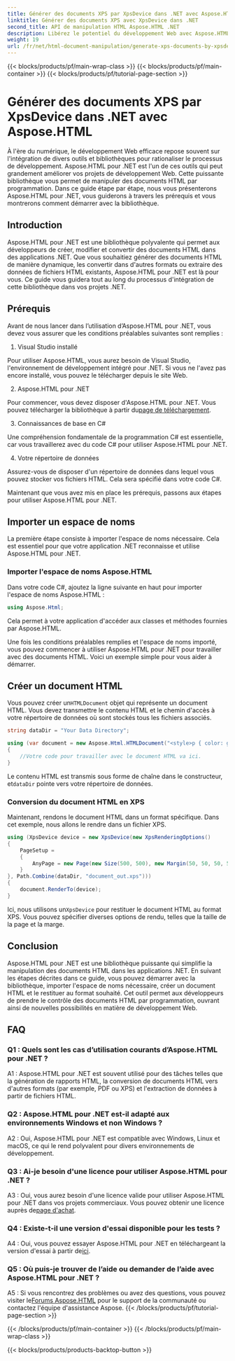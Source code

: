 ```yaml
---
title: Générer des documents XPS par XpsDevice dans .NET avec Aspose.HTML
linktitle: Générer des documents XPS avec XpsDevice dans .NET
second_title: API de manipulation HTML Aspose.HTML .NET
description: Libérez le potentiel du développement Web avec Aspose.HTML pour .NET. Créez, convertissez et manipulez facilement des documents HTML.
weight: 19
url: /fr/net/html-document-manipulation/generate-xps-documents-by-xpsdevice/
---
```


{{< blocks/products/pf/main-wrap-class >}}
{{< blocks/products/pf/main-container >}}
{{< blocks/products/pf/tutorial-page-section >}}

# Générer des documents XPS par XpsDevice dans .NET avec Aspose.HTML


À l'ère du numérique, le développement Web efficace repose souvent sur l'intégration de divers outils et bibliothèques pour rationaliser le processus de développement. Aspose.HTML pour .NET est l'un de ces outils qui peut grandement améliorer vos projets de développement Web. Cette puissante bibliothèque vous permet de manipuler des documents HTML par programmation. Dans ce guide étape par étape, nous vous présenterons Aspose.HTML pour .NET, vous guiderons à travers les prérequis et vous montrerons comment démarrer avec la bibliothèque.

## Introduction

Aspose.HTML pour .NET est une bibliothèque polyvalente qui permet aux développeurs de créer, modifier et convertir des documents HTML dans des applications .NET. Que vous souhaitiez générer des documents HTML de manière dynamique, les convertir dans d'autres formats ou extraire des données de fichiers HTML existants, Aspose.HTML pour .NET est là pour vous. Ce guide vous guidera tout au long du processus d'intégration de cette bibliothèque dans vos projets .NET.

## Prérequis

Avant de nous lancer dans l’utilisation d’Aspose.HTML pour .NET, vous devez vous assurer que les conditions préalables suivantes sont remplies :

1. Visual Studio installé

Pour utiliser Aspose.HTML, vous aurez besoin de Visual Studio, l'environnement de développement intégré pour .NET. Si vous ne l'avez pas encore installé, vous pouvez le télécharger depuis le site Web.

2. Aspose.HTML pour .NET

 Pour commencer, vous devez disposer d'Aspose.HTML pour .NET. Vous pouvez télécharger la bibliothèque à partir du[page de téléchargement](https://releases.aspose.com/html/net/).

3. Connaissances de base en C#

Une compréhension fondamentale de la programmation C# est essentielle, car vous travaillerez avec du code C# pour utiliser Aspose.HTML pour .NET.

4. Votre répertoire de données

Assurez-vous de disposer d'un répertoire de données dans lequel vous pouvez stocker vos fichiers HTML. Cela sera spécifié dans votre code C#.

Maintenant que vous avez mis en place les prérequis, passons aux étapes pour utiliser Aspose.HTML pour .NET.

## Importer un espace de noms

La première étape consiste à importer l'espace de noms nécessaire. Cela est essentiel pour que votre application .NET reconnaisse et utilise Aspose.HTML pour .NET.

### Importer l'espace de noms Aspose.HTML

Dans votre code C#, ajoutez la ligne suivante en haut pour importer l'espace de noms Aspose.HTML :

```csharp
using Aspose.Html;
```

Cela permet à votre application d'accéder aux classes et méthodes fournies par Aspose.HTML.

Une fois les conditions préalables remplies et l'espace de noms importé, vous pouvez commencer à utiliser Aspose.HTML pour .NET pour travailler avec des documents HTML. Voici un exemple simple pour vous aider à démarrer.

## Créer un document HTML

 Vous pouvez créer un`HTMLDocument` objet qui représente un document HTML. Vous devez transmettre le contenu HTML et le chemin d'accès à votre répertoire de données où sont stockés tous les fichiers associés.

```csharp
string dataDir = "Your Data Directory";

using (var document = new Aspose.Html.HTMLDocument("<style>p { color: green; }</style><p>my first paragraph</p>", dataDir))
{
    //Votre code pour travailler avec le document HTML va ici.
}
```

 Le contenu HTML est transmis sous forme de chaîne dans le constructeur, et`dataDir` pointe vers votre répertoire de données.

### Conversion du document HTML en XPS

Maintenant, rendons le document HTML dans un format spécifique. Dans cet exemple, nous allons le rendre dans un fichier XPS.

```csharp
using (XpsDevice device = new XpsDevice(new XpsRenderingOptions()
{
    PageSetup =
    {
        AnyPage = new Page(new Size(500, 500), new Margin(50, 50, 50, 50))
    }
}, Path.Combine(dataDir, "document_out.xps")))
{
    document.RenderTo(device);
}
```

 Ici, nous utilisons un`XpsDevice` pour restituer le document HTML au format XPS. Vous pouvez spécifier diverses options de rendu, telles que la taille de la page et la marge.

## Conclusion

Aspose.HTML pour .NET est une bibliothèque puissante qui simplifie la manipulation des documents HTML dans les applications .NET. En suivant les étapes décrites dans ce guide, vous pouvez démarrer avec la bibliothèque, importer l'espace de noms nécessaire, créer un document HTML et le restituer au format souhaité. Cet outil permet aux développeurs de prendre le contrôle des documents HTML par programmation, ouvrant ainsi de nouvelles possibilités en matière de développement Web.

## FAQ

### Q1 : Quels sont les cas d’utilisation courants d’Aspose.HTML pour .NET ?

A1 : Aspose.HTML pour .NET est souvent utilisé pour des tâches telles que la génération de rapports HTML, la conversion de documents HTML vers d'autres formats (par exemple, PDF ou XPS) et l'extraction de données à partir de fichiers HTML.

### Q2 : Aspose.HTML pour .NET est-il adapté aux environnements Windows et non Windows ?

A2 : Oui, Aspose.HTML pour .NET est compatible avec Windows, Linux et macOS, ce qui le rend polyvalent pour divers environnements de développement.

### Q3 : Ai-je besoin d'une licence pour utiliser Aspose.HTML pour .NET ?

 A3 : Oui, vous aurez besoin d'une licence valide pour utiliser Aspose.HTML pour .NET dans vos projets commerciaux. Vous pouvez obtenir une licence auprès de[page d'achat](https://purchase.aspose.com/buy).

### Q4 : Existe-t-il une version d'essai disponible pour les tests ?

 A4 : Oui, vous pouvez essayer Aspose.HTML pour .NET en téléchargeant la version d'essai à partir de[ici](https://releases.aspose.com/).

### Q5 : Où puis-je trouver de l’aide ou demander de l’aide avec Aspose.HTML pour .NET ?

 A5 : Si vous rencontrez des problèmes ou avez des questions, vous pouvez visiter le[Forums Aspose.HTML](https://forum.aspose.com/) pour le support de la communauté ou contactez l'équipe d'assistance Aspose.
{{< /blocks/products/pf/tutorial-page-section >}}

{{< /blocks/products/pf/main-container >}}
{{< /blocks/products/pf/main-wrap-class >}}

{{< blocks/products/products-backtop-button >}}
